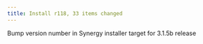 ```yaml
---
title: Install r118, 33 items changed
---
```


Bump version number in Synergy installer target for 3.1.5b release
